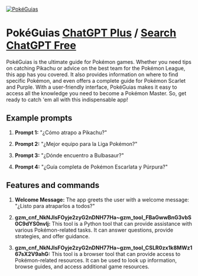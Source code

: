 
[![PokéGuias](https://files.oaiusercontent.com/file-RBDRXH5bYChybMVOGe4SqUa8?se=2123-10-16T01%3A46%3A45Z&sp=r&sv=2021-08-06&sr=b&rscc=max-age%3D31536000%2C%20immutable&rscd=attachment%3B%20filename%3D4c42a823-06d4-4ac9-a0a2-e1c8e0ab2b2f.png&sig=RprQnomEigAC1OaqU1hGhODxKc2M7Pv5SiguY0gQds8%3D)](https://chat.openai.com/g/g-gFhxqpN49-pokeguias)

# PokéGuias [ChatGPT Plus](https://chat.openai.com/g/g-gFhxqpN49-pokeguias) / [Search ChatGPT Free](https://gptcall.net/index.html#/?search=Pok%C3%A9Guias)

PokéGuias is the ultimate guide for Pokémon games. Whether you need tips on catching Pikachu or advice on the best team for the Pokémon League, this app has you covered. It also provides information on where to find specific Pokémon, and even offers a complete guide for Pokémon Scarlet and Purple. With a user-friendly interface, PokéGuias makes it easy to access all the knowledge you need to become a Pokémon Master. So, get ready to catch 'em all with this indispensable app!

## Example prompts

1. **Prompt 1:** "¿Cómo atrapo a Pikachu?"

2. **Prompt 2:** "¿Mejor equipo para la Liga Pokémon?"

3. **Prompt 3:** "¿Dónde encuentro a Bulbasaur?"

4. **Prompt 4:** "¿Guía completa de Pokémon Escarlata y Púrpura?"

## Features and commands

1. **Welcome Message:** The app greets the user with a welcome message: "¿Listo para atraparlos a todos?"

2. **gzm_cnf_NkNJIsFOyje2zyG2nDNH77Ha~gzm_tool_FBaGwwBnG3vbS0C9dYS0nvIj:** This tool is a Python tool that can provide assistance with various Pokémon-related tasks. It can answer questions, provide strategies, and offer guidance.

3. **gzm_cnf_NkNJIsFOyje2zyG2nDNH77Ha~gzm_tool_CSLR0zx1k8MWz167sX2V9ahG:** This tool is a browser tool that can provide access to Pokémon-related resources. It can be used to look up information, browse guides, and access additional game resources.


